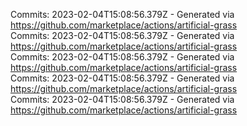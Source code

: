 Commits: 2023-02-04T15:08:56.379Z - Generated via https://github.com/marketplace/actions/artificial-grass
<br>
Commits: 2023-02-04T15:08:56.379Z - Generated via https://github.com/marketplace/actions/artificial-grass
<br>
Commits: 2023-02-04T15:08:56.379Z - Generated via https://github.com/marketplace/actions/artificial-grass
<br>
Commits: 2023-02-04T15:08:56.379Z - Generated via https://github.com/marketplace/actions/artificial-grass
<br>
Commits: 2023-02-04T15:08:56.379Z - Generated via https://github.com/marketplace/actions/artificial-grass
<br>
